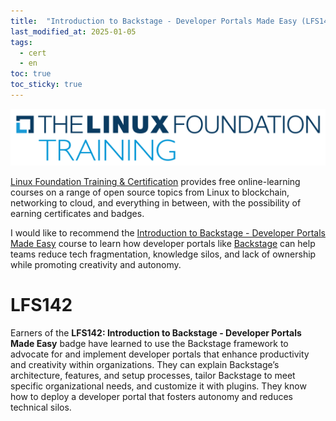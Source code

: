 ```yaml
---
title:  "Introduction to Backstage - Developer Portals Made Easy (LFS142)"
last_modified_at: 2025-01-05
tags:
  - cert
  - en
toc: true
toc_sticky: true
---
```


[![](/assets/images/posts/2021-09-03-lf-courses.png)](https://training.linuxfoundation.org/)

[Linux Foundation Training & Certification](https://training.linuxfoundation.org/) provides free online-learning courses on a range of open source topics from Linux to blockchain, networking to cloud, and everything in between, with the possibility of earning certificates and badges.

I would like to recommend the [Introduction to Backstage - Developer Portals Made Easy](https://trainingportal.linuxfoundation.org/courses/introduction-to-backstage-developer-portals-made-easy-lfs142) course to learn how developer portals like [Backstage](https://backstage.io/) can help teams reduce tech fragmentation, knowledge silos, and lack of ownership while promoting creativity and autonomy.

# LFS142

Earners of the **LFS142: Introduction to Backstage - Developer Portals Made Easy** badge have learned to use the Backstage framework to advocate for and implement developer portals that enhance productivity and creativity within organizations. They can explain Backstage’s architecture, features, and setup processes, tailor Backstage to meet specific organizational needs, and customize it with plugins. They know how to deploy a developer portal that fosters autonomy and reduces technical silos.

<div data-iframe-width="500" data-iframe-height="270" data-share-badge-id="4ee91574-1fa0-4dbc-ba9f-4c86b32eee83" data-share-badge-host="https://www.credly.com"></div><script type="text/javascript" async src="//cdn.credly.com/assets/utilities/embed.js"></script>
